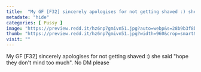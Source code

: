 ```yaml
---
title:  "My GF [F32] sincerely apologises for not getting shaved :) she said hope they don't mind too much. No DM please"
metadate: "hide"
categories: [ Pussy ]
image: "https://preview.redd.it/hz6np7gmivn51.jpg?auto=webp&s=28b9b3f8bf9bdc68fe82484c4e57e33cb7778a16"
thumb: "https://preview.redd.it/hz6np7gmivn51.jpg?width=960&crop=smart&auto=webp&s=e85a5fbebadbd3d148fe833ffd22a50fd8c205de"
visit: ""
---
```

My GF [F32] sincerely apologises for not getting shaved :) she said "hope they don't mind too much". No DM please
